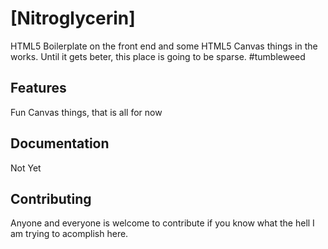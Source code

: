 # [Nitroglycerin]

HTML5 Boilerplate on the front end and some HTML5 Canvas things in the works. Until it gets beter, this place is going to be sparse. #tumbleweed


## Features

Fun Canvas things, that is all for now


## Documentation

Not Yet


## Contributing

Anyone and everyone is welcome to contribute if you know what the hell I am trying to acomplish here.
